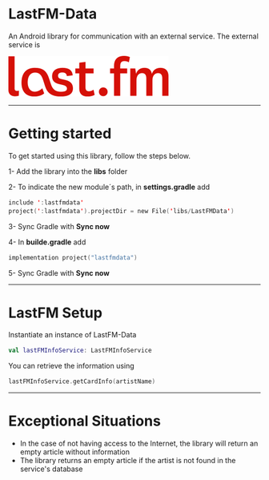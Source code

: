 # LastFM-Data

An Android library for communication with an external service. The external service is

![alt tag](images/lastfm.png)

----

# Getting started

To get started using this library, follow the steps below.

1- Add the library into the **libs** folder

2- To indicate the new module´s path, in **settings.gradle** add 

```kotlin
include ':lastfmdata'    
project(':lastfmdata').projectDir = new File('libs/LastFMData')
```

3- Sync Gradle with **Sync now**

4- In **builde.gradle** add
```kotlin
implementation project("lastfmdata")
```

5- Sync Gradle with **Sync now**

----

# LastFM Setup

Instantiate an instance of LastFM-Data
```kotlin
val lastFMInfoService: LastFMInfoService
```

You can retrieve the information using
```kotlin
lastFMInfoService.getCardInfo(artistName)
```

----

# Exceptional Situations

- In the case of not having access to the Internet, the library will return an empty article without information
- The library returns an empty article if the artist is not found in the service's database